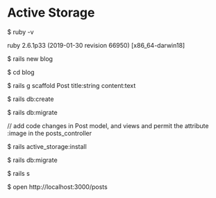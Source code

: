 # Active Storage

$ ruby -v 

ruby 2.6.1p33 (2019-01-30 revision 66950) [x86_64-darwin18]

$ rails new blog

$ cd blog

$ rails g scaffold Post title:string content:text

$ rails db:create

$ rails db:migrate

// add code changes in Post model, and views and permit the attribute :image in the posts_controller

$ rails active_storage:install

$ rails db:migrate

$ rails s

$ open http://localhost:3000/posts